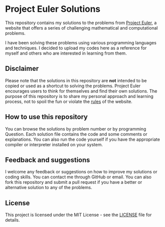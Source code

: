 # Project Euler Solutions

This repository contains my solutions to the problems from [Project Euler](https://projecteuler.net/), a website that offers a series of challenging mathematical and computational problems.

I have been solving these problems using various programming languages and techniques. I decided to upload my codes here as a reference for myself and others who are interested in learning from them.

## Disclaimer

Please note that the solutions in this repository are **not** intended to be copied or used as a shortcut to solving the problems. Project Euler encourages users to think for themselves and find their own solutions. The purpose of this repository is to share my personal approach and learning process, not to spoil the fun or violate the [rules](https://projecteuler.net/about) of the website.

## How to use this repository

You can browse the solutions by problem number or by programming Question. Each solution file contains the code and some comments or explanations. You can also run the code yourself if you have the appropriate compiler or interpreter installed on your system.

## Feedback and suggestions

I welcome any feedback or suggestions on how to improve my solutions or coding skills. You can contact me through GitHub or email. You can also fork this repository and submit a pull request if you have a better or alternative solution to any of the problems.

## License

This project is licensed under the MIT License - see the [LICENSE](LICENSE) file for details.
